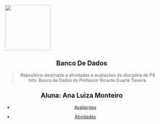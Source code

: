 <img align='center' src='https://cdn-icons-png.flaticon.com/512/4233/4233609.png' width='150'>

  
<div align="center">
<h2>Banco De Dados</h2>

> Repositório destinado a atividades e avaliações da disciplina de P4 Info: Banco de Dados do Professor Ricardo Duarte Taveira.

<h2 align="center">Aluna: Ana Luiza Monteiro</h2>

* [Avaliações](#avaliações)

* [Atividades](#Atividades)

